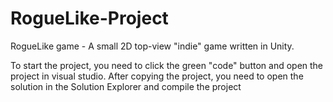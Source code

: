 # RogueLike-Project
RogueLike game - A small 2D top-view "indie" game written in Unity.

To start the project, you need to click the green "code" button and open the project in visual studio. 
After copying the project, you need to open the solution in the Solution Explorer and compile the project
